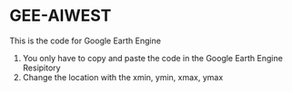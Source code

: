 # GEE-AIWEST

This is the code for Google Earth Engine
1. You only have to copy and paste the code in the Google Earth Engine Resipitory
2. Change the location with the xmin, ymin, xmax, ymax
